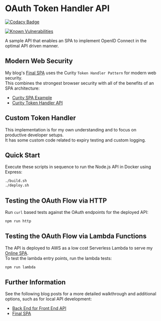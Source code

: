# OAuth Token Handler API

[![Codacy Badge](https://app.codacy.com/project/badge/Grade/bc52d166f1624ef9a2c0cfbf283deb23)](https://www.codacy.com/gh/gary-archer/oauth.webproxyapi/dashboard?utm_source=github.com&amp;utm_medium=referral&amp;utm_content=gary-archer/oauth.webproxyapi&amp;utm_campaign=Badge_Grade)

[![Known Vulnerabilities](https://snyk.io/test/github/gary-archer/oauth.webproxyapi/badge.svg?targetFile=package.json)](https://snyk.io/test/github/gary-archer/oauth.webproxyapi?targetFile=package.json)

A sample API that enables an SPA to implement OpenID Connect in the optimal API driven manner.

## Modern Web Security

My blog's [Final SPA](https://github.com/gary-archer/oauth.websample.final) uses the Curity `Token Handler Pattern` for modern web security.\
This combines the strongest browser security with all of the benefits of an SPA architecture:

- [Curity SPA Example](https://github.com/curityio/web-oauth-via-bff)
- [Curity Token Handler API](https://github.com/curityio/bff-node-express)

## Custom Token Handler

This implementation is for my own understanding and to focus on productive developer setups.\
It has some custom code related to expiry testing and custom logging.

## Quick Start

Execute these scripts in sequence to run the Node.js API in Docker using Express:

```bash
./build.sh
./deploy.sh
```

## Testing the OAuth Flow via HTTP

Run `curl` based tests against the OAuth endpoints for the deployed API:

```bash
npm run http
```

## Testing the OAuth Flow via Lambda Functions

The API is deployed to AWS as a low cost Serverless Lambda to serve my [Online SPA](https://authguidance.com/home/code-samples-quickstart/).\
To test the lambda entry points, run the lambda tests:

```bash
npm run lambda
```

## Further Information

See the following blog posts for a more detailed walkthrough and additional options, such as for local API development:

- [Back End for Front End API](https://authguidance.com/2019/04/08/web-reverse-proxy-implementation/)
- [Final SPA](https://authguidance.com/2019/04/07/local-ui-setup/)
